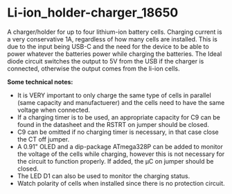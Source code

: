 # Li-ion_holder-charger_18650
A charger/holder for up to four lithium-ion battery cells. Charging current is a very conservative 1A, regardless of how many cells are installed. This is due to the input being USB-C and the need for the device to be able to power whatever the batteries power while charging the batteries. The Ideal diode circuit switches the output to 5V from the USB if the charger is connected, otherwise the output comes from the li-ion cells.


**Some technical notes:**
<ul>
    <li>It is VERY important to only charge the same type of cells in parallel (same capacity and manufactuerer) and the cells need to have the same voltage when connected.</li>
    <li>If a charging timer is to be used, an appropriate capacity for C9 can be found in the datasheet and the RSTRT on jumper should be closed.</li>
    <li>C9 can be omitted if no charging timer is necessary, in that case close the CT off jumper.</li>
    <li>A 0.91" OLED and a dip-package ATmega328P can be added to monitor the voltage of the cells while charging, however this is not necessary for the circuit to function properly. If added, the µC on jumper should be closed.</li>
    <li>The LED D1 can also be used to monitor the charging status.</li>
    <li>Watch polarity of cells when installed since there is no protection circuit.</li>
</ul>

